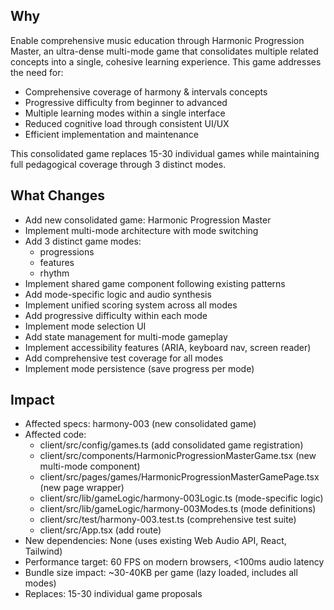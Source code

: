 ## Why
Enable comprehensive music education through Harmonic Progression Master, an ultra-dense multi-mode game that consolidates multiple related concepts into a single, cohesive learning experience. This game addresses the need for:
- Comprehensive coverage of harmony & intervals concepts
- Progressive difficulty from beginner to advanced
- Multiple learning modes within a single interface
- Reduced cognitive load through consistent UI/UX
- Efficient implementation and maintenance

This consolidated game replaces 15-30 individual games while maintaining full pedagogical coverage through 3 distinct modes.

## What Changes
- Add new consolidated game: Harmonic Progression Master
- Implement multi-mode architecture with mode switching
- Add 3 distinct game modes:
  - progressions
  - features
  - rhythm
- Implement shared game component following existing patterns
- Add mode-specific logic and audio synthesis
- Implement unified scoring system across all modes
- Add progressive difficulty within each mode
- Implement mode selection UI
- Add state management for multi-mode gameplay
- Implement accessibility features (ARIA, keyboard nav, screen reader)
- Add comprehensive test coverage for all modes
- Implement mode persistence (save progress per mode)

## Impact
- Affected specs: harmony-003 (new consolidated game)
- Affected code:
  - client/src/config/games.ts (add consolidated game registration)
  - client/src/components/HarmonicProgressionMasterGame.tsx (new multi-mode component)
  - client/src/pages/games/HarmonicProgressionMasterGamePage.tsx (new page wrapper)
  - client/src/lib/gameLogic/harmony-003Logic.ts (mode-specific logic)
  - client/src/lib/gameLogic/harmony-003Modes.ts (mode definitions)
  - client/src/test/harmony-003.test.ts (comprehensive test suite)
  - client/src/App.tsx (add route)
- New dependencies: None (uses existing Web Audio API, React, Tailwind)
- Performance target: 60 FPS on modern browsers, <100ms audio latency
- Bundle size impact: ~30-40KB per game (lazy loaded, includes all modes)
- Replaces: 15-30 individual game proposals

